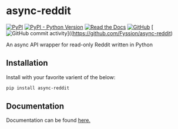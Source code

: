 # async-reddit

[![PyPI](https://img.shields.io/pypi/v/async-reddit)](https://pypi.org/project/async-reddit)
[![PyPI - Python Version](https://img.shields.io/pypi/pyversions/async-reddit)](https://pypi.org/project/async-reddit)
[![Read the Docs](https://img.shields.io/readthedocs/async-reddit)](https://async-reddit.rtfd.org)
[![GitHub](https://img.shields.io/github/license/Fyssion/async-reddit)](https://github.com/Fyssion/async-reddit/blob/master/LICENSE)
[![GitHub commit activity](https://img.shields.io/github/commit-activity/w/Fyssion/async-reddit)]((https://github.com/Fyssion/async-reddit)

An async API wrapper for read-only Reddit written in Python

## Installation

Install with your favorite varient of the below:

```bash
pip install async-reddit
```

## Documentation

Documentation can be found [here.](https://async-reddit.readthedocs.io)
